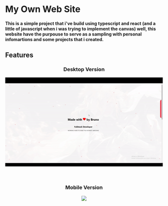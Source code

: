 # My Own Web Site

#### This is a simple project that i've build using typescript and react (and a little of javascript when i was trying to implement the canvas) well, this website have the purpouse to serve as a sampling with personal infomartions and some projects that i created.

## Features
<h3 align="center">Desktop Version</h3>
<p align="center">
  <img src="/gifs/desktop.gif" />
</p>
</br>
<h3 align="center">Mobile Version</h3>
<p align="center">
  <img src="/gifs/mobile.gif" width="350"/>
</p>
